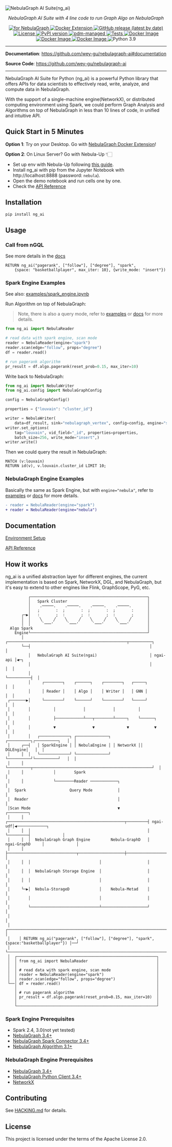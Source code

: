 <img alt="NebulaGraph AI Suite(ng_ai)" src="https://user-images.githubusercontent.com/1651790/226242809-fe488ff2-bb4a-4e7d-b23a-70865a7b3228.png">

<p align="center">
    <em>NebulaGraph AI Suite with 4 line code to run Graph Algo on NebulaGraph</em>
</p>

<p align="center">

<a href="https://github.com/vesoft-inc/nebula" target="_blank">
    <img src="https://img.shields.io/badge/Toolchain-NebulaGraph-blue" alt="for NebulaGraph">
</a>

<a href="https://hub.docker.com/extensions/weygu/nebulagraph-dd-ext" target="_blank">
    <img src="https://img.shields.io/badge/Docker-Extension-blue?logo=docker" alt="Docker Extension">
</a>

<a href="https://github.com/wey-gu/nebulagraph-ai/releases" target="_blank">
    <img src="https://img.shields.io/github/v/release/wey-gu/nebulagraph-ai?label=Version" alt="GitHub release (latest by date)">
</a>

<a href="LICENSE" target="_blank">
    <img src="https://img.shields.io/badge/License-Apache_2.0-blue.svg" alt="License">
</a>

<a href="https://badge.fury.io/py/ng_ai" target="_blank">
    <img src="https://badge.fury.io/py/ng_ai.svg" alt="PyPI version">
</a>

<a href="https://pdm.fming.dev" target="_blank">
    <img src="https://img.shields.io/badge/pdm-managed-blueviolet" alt="pdm-managed">
</a>

<a href="https://github.com/wey-gu/nebulagraph-ai/actions/workflows/ci.yml">
  <img src="https://github.com/wey-gu/nebulagraph-ai/actions/workflows/ci.yml/badge.svg" alt="Tests">
</a>

<a href="https://hub.docker.com/r/weygu/ngai-jupyter-networkx" target="_blank">
    <img src="https://img.shields.io/docker/v/weygu/ngai-jupyter-networkx?label=nx&logo=docker" alt="Docker Image">
</a>

<a href="https://hub.docker.com/r/weygu/pyspark-notebook-nebulagraph" target="_blank">
    <img src="https://img.shields.io/docker/v/weygu/pyspark-notebook-nebulagraph?label=spark&logo=docker" alt="Docker Image">
</a>

<a href="https://hub.docker.com/r/weygu/ngai-graphd" target="_blank">
    <img src="https://img.shields.io/docker/v/weygu/ngai-graphd?label=ngai_gateway&logo=docker" alt="Docker Image">
</a>

<img src="https://img.shields.io/badge/Python-3.9-blue.svg" alt="Python 3.9">

</p>

---

**Documentation**: <a href="https://github.com/wey-gu/nebulagraph-ai#documentation" target="_blank">https://github.com/wey-gu/nebulagraph-ai#documentation</a>

**Source Code**: <a href="https://github.com/wey-gu/nebulagraph-ai" target="_blank">https://github.com/wey-gu/nebulagraph-ai</a>

---


NebulaGraph AI Suite for Python (ng_ai) is a powerful Python library that offers APIs for data scientists to effectively read, write, analyze, and compute data in NebulaGraph.

With the support of a single-machine engine(NetworkX), or distributed computing environment using Spark, we could perform Graph Analysis and Algorithms on top of NebulaGraph in less than 10 lines of code, in unified and intuitive API.

## Quick Start in 5 Minutes

**Option 1**: Try on your Desktop. Go with [NebulaGraph Docker Extension](https://hub.docker.com/extensions/weygu/nebulagraph-dd-ext)!

**Option 2**: On Linux Server? Go with Nebula-Up 👇🏻

- Set up env with Nebula-Up following [this guide](https://github.com/wey-gu/nebulagraph-ai/blob/main/docs/Environment_Setup.md).
- Install ng_ai with pip from the Jupyter Notebook with http://localhost:8888 (password: `nebula`).
- Open the demo notebook and run cells one by one.
- Check the [API Reference](https://github.com/wey-gu/nebulagraph-ai/blob/main/docs/API.md)

## Installation

```bash
pip install ng_ai
```

## Usage

### Call from nGQL

See more details in the [docs](https://github.com/wey-gu/nebulagraph-ai/blob/main/docs/ng_ai_API_Gateway.md)

```cypher
RETURN ng_ai("pagerank", ["follow"], ["degree"], "spark",
    {space: "basketballplayer", max_iter: 10}, {write_mode: "insert"})
```

### Spark Engine Examples

See also: [examples/spark_engine.ipynb](https://github.com/wey-gu/nebulagraph-ai/blob/main/examples/spark_engine.ipynb)

Run Algorithm on top of NebulaGraph:

> Note, there is also a query mode, refer to [examples](https://github.com/wey-gu/nebulagraph-ai/blob/main/examples/spark_engine.ipynb) or [docs](https://github.com/wey-gu/nebulagraph-ai/blob/main/docs/API.md) for more details.

```python
from ng_ai import NebulaReader

# read data with spark engine, scan mode
reader = NebulaReader(engine="spark")
reader.scan(edge="follow", props="degree")
df = reader.read()

# run pagerank algorithm
pr_result = df.algo.pagerank(reset_prob=0.15, max_iter=10)
```

Write back to NebulaGraph:

```python
from ng_ai import NebulaWriter
from ng_ai.config import NebulaGraphConfig

config = NebulaGraphConfig()

properties = {"louvain": "cluster_id"}

writer = NebulaWriter(
    data=df_result, sink="nebulagraph_vertex", config=config, engine="spark")
writer.set_options(
    tag="louvain", vid_field="_id", properties=properties,
    batch_size=256, write_mode="insert",)
writer.write()
```

Then we could query the result in NebulaGraph:

```cypher
MATCH (v:louvain)
RETURN id(v), v.louvain.cluster_id LIMIT 10;
```

### NebulaGraph Engine Examples

Basically the same as Spark Engine, but with `engine="nebula"`, refer to [examples](https://github.com/wey-gu/nebulagraph-ai/blob/main/examples/networkx_engine.ipynb) or [docs](https://github.com/wey-gu/nebulagraph-ai/blob/main/docs/API.md) for more details.

```diff
- reader = NebulaReader(engine="spark")
+ reader = NebulaReader(engine="nebula")
```

## Documentation

[Environment Setup](https://github.com/wey-gu/nebulagraph-ai/blob/main/docs/Environment_Setup.md)

[API Reference](https://github.com/wey-gu/nebulagraph-ai/blob/main/docs/API.md)

## How it works

ng_ai is a unified abstraction layer for different engines, the current implementation is based on Spark, NetworkX, DGL, and NebulaGraph, but it's easy to extend to other engines like Flink, GraphScope, PyG, etc.

```
          ┌───────────────────────────────────────────────────┐
          │   Spark Cluster                                   │
          │    .─────.    .─────.    .─────.    .─────.       │
          │   ;       :  ;       :  ;       :  ;       :      │
       ┌─▶│   :       ;  :       ;  :       ;  :       ;      │
       │  │    ╲     ╱    ╲     ╱    ╲     ╱    ╲     ╱       │
       │  │     `───'      `───'      `───'      `───'        │
  Algo Spark                                                  │
    Engine└───────────────────────────────────────────────────┘
       │  ┌────────────────────────────────────────────────────┬──────────┐
       └──┤                                                    │          │
          │   NebulaGraph AI Suite(ngai)                       │ ngai-api │◀─┐
          │                                                    │          │  │
          │                                                    └──────────┤  │
          │     ┌────────┐    ┌──────┐    ┌────────┐   ┌─────┐            │  │
          │     │ Reader │    │ Algo │    │ Writer │   │ GNN │            │  │
 ┌───────▶│     └────────┘    └──────┘    └────────┘   └─────┘            │  │
 │        │          │            │            │          │               │  │
 │        │          ├────────────┴───┬────────┴─────┐    └──────┐        │  │
 │        │          ▼                ▼              ▼           ▼        │  │
 │        │   ┌─────────────┐ ┌──────────────┐ ┌──────────┐┌──────────┐   │  │
 │     ┌──┤   │ SparkEngine │ │ NebulaEngine │ │ NetworkX ││ DGLEngine│   │  │
 │     │  │   └─────────────┘ └──────────────┘ └──────────┘└──────────┘   │  │
 │     │  └──────────┬────────────────────────────────────────────────────┘  │
 │     │             │        Spark                                          │
 │     │             └────────Reader ────────────┐                           │
 │  Spark                   Query Mode           │                           │
 │  Reader                                       │                           │
 │Scan Mode                                      ▼                      ┌─────────┐
 │     │  ┌───────────────────────────────────────────────────┬─────────┤ ngai-udf│◀─────────────┐
 │     │  │                                                   │         └─────────┤              │
 │     │  │  NebulaGraph Graph Engine         Nebula-GraphD   │   ngai-GraphD     │              │
 │     │  ├──────────────────────────────┬────────────────────┼───────────────────┘              │
 │     │  │                              │                    │                                  │
 │     │  │  NebulaGraph Storage Engine  │                    │                                  │
 │     │  │                              │                    │                                  │
 │     └─▶│  Nebula-StorageD             │    Nebula-Metad    │                                  │
 │        │                              │                    │                                  │
 │        └──────────────────────────────┴────────────────────┘                                  │
 │                                                                                               │
 │    ┌───────────────────────────────────────────────────────────────────────────────────────┐  │
 │    │ RETURN ng_ai("pagerank", ["follow"], ["degree"], "spark", {space:"basketballplayer"}) │──┘
 │    └───────────────────────────────────────────────────────────────────────────────────────┘
 │  ┌─────────────────────────────────────────────────────────────┐
 │  │ from ng_ai import NebulaReader                              │
 │  │                                                             │
 │  │ # read data with spark engine, scan mode                    │
 │  │ reader = NebulaReader(engine="spark")                       │
 │  │ reader.scan(edge="follow", props="degree")                  │
 └──│ df = reader.read()                                          │
    │                                                             │
    │ # run pagerank algorithm                                    │
    │ pr_result = df.algo.pagerank(reset_prob=0.15, max_iter=10)  │
    │                                                             │
    └─────────────────────────────────────────────────────────────┘  
```

### Spark Engine Prerequisites
- Spark 2.4, 3.0(not yet tested)
- [NebulaGraph 3.4+](https://github.com/vesoft-inc/nebula)
- [NebulaGraph Spark Connector 3.4+](https://repo1.maven.org/maven2/com/vesoft/nebula-spark-connector/)
- [NebulaGraph Algorithm 3.1+](https://repo1.maven.org/maven2/com/vesoft/nebula-algorithm/)

### NebulaGraph Engine Prerequisites
- [NebulaGraph 3.4+](https://github.com/vesoft-inc/nebula)
- [NebulaGraph Python Client 3.4+](https://github.com/vesoft-inc/nebula-python)
- [NetworkX](https://networkx.org/)


## Contributing

See [HACKING.md](https://github.com/wey-gu/nebulagraph-ai/blob/main/HACKING.md) for details.

## License

This project is licensed under the terms of the Apache License 2.0.
